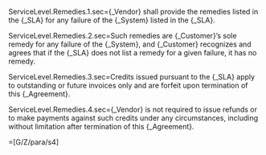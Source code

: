 

ServiceLevel.Remedies.1.sec={_Vendor} shall provide the remedies listed in the {_SLA} for any failure of the {_System} listed in the {_SLA}.

ServiceLevel.Remedies.2.sec=Such remedies are {_Customer}’s sole remedy for any failure of the {_System}, and {_Customer} recognizes and agrees that if the {_SLA} does not list a remedy for a given failure, it has no remedy.

ServiceLevel.Remedies.3.sec=Credits issued pursuant to the {_SLA} apply to outstanding or future invoices only and are forfeit upon termination of this {_Agreement}.

ServiceLevel.Remedies.4.sec={_Vendor} is not required to issue refunds or to make payments against such credits under any circumstances, including without limitation after termination of this {_Agreement}.

=[G/Z/para/s4]

